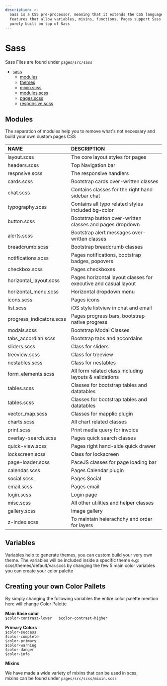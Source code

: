 ```yaml
---
description: >-
  Sass is a CSS pre-processor, meaning that it extends the CSS language, adding
  features that allow variables, mixins, functions. Pages support Sass and is
  purely built on top of Sass
---
```


# Sass

Sass Files are found under `pages/src/sass`

* [sass](http://pages.revox.io/dashboard/3.0.0/docs/partials/sass.html#)
  * [modules](http://pages.revox.io/dashboard/3.0.0/docs/partials/sass.html#)
  * [themes](http://pages.revox.io/dashboard/3.0.0/docs/partials/sass.html#)
  * [mixin.scss](http://pages.revox.io/dashboard/3.0.0/docs/partials/sass.html#)
  * [modules.scss](http://pages.revox.io/dashboard/3.0.0/docs/partials/sass.html#)
  * [pages.scss](http://pages.revox.io/dashboard/3.0.0/docs/partials/sass.html#)
  * [responsive.scss](http://pages.revox.io/dashboard/3.0.0/docs/partials/sass.html#)

## **Modules**

The separation of modules help you to remove what's not necessary and build your own custom pages CSS

| NAME | DESCRIPTION |
| :--- | :--- |
| layout.scss | The core layout styles for pages |
| headers.scss | Top Navigation bar |
| respnsive.scss | The responsive handlers |
| cards.scss | Bootstrap cards over-written classes |
| chat.scss | Contains classes for the right hand sidebar chat |
| typography.scss | Contains all typo related styles included bg-color |
| button.scss | Bootstrap button over-written classes and pages dropdown |
| alerts.scss | Bootstrap alert messages over-written classes |
| breadcrumb.scss | Bootstrap breadcrumb classes |
| notifications.scss | Pages notifications, bootstrap badges, popovers |
| checkbox.scss | Pages checkboxes  |
| horizontal\_layout.scss | Pages horizontal layout classes for executive and casual layout |
| horizontal\_menu.scss | Horizontal dropdown menu |
| icons.scss | Pages icons |
| list.scss | iOS style listview in chat and email |
| progress\_indicators.scss | Pages progress bars, bootstrap native progress |
| modals.scss | Bootstrap Modal Classes |
| tabs\_accordian.scss | Bootstrap tabs and accordains |
| sliders.scss | Class for sliders |
| treeview.scss | Class for treeview |
| nestables.scss | Class for nestables |
| form\_elements.scss | All form related class including layouts & validations |
| tables.scss | Classes for bootstrap tables and datatables |
| tables.scss | Classes for bootstrap tables and datatables |
| vector\_map.scss | Classes for mapplic plugin |
| charts.scss | All chart related classes |
| print.scss | Print media query for invoice |
| overlay-search.scss | Pages quick search classes |
| quick-view.scss | Pages right hand-side quick drawer |
| lockscreen.scss | Class for lockscreen |
| page-loader.scss | PaceJS classes for page loading bar |
| calendar.scss | Pages Calendar plugin |
| social.scss | Pages Social |
| email.scss | Pages email |
| login.scss | Login page |
| misc.scss | All other utilities and helper classes |
| gallery.scss | Image gallery |
| z-index.scss | To maintain heierachchy and order for layers |

## **Variables**

Variables help to generate themes, you can custom build your very own theme. The variables will be included inside a specific theme e.g: scss/themes/default/var.scss by changing the few 5 main color variables you can create your color palette  


## **Creating your own Color Pallets**

By simply changing the following variables the entire color palette mention here will change Color Palette   
  
**Main Base color**   
`$color-contrast-lower  
$color-contrast-higher`

   
**Primary Colors**   
`$color-success`   
`$color-complete`   
`$color-primary`   
`$color-warning`   
`$color-danger`   
`$color-info`  


**Mixins**

We have made a wide variety of mixins that can be used in scss,   
mixins can be found under `pages/src/scss/mixin.scss`  


